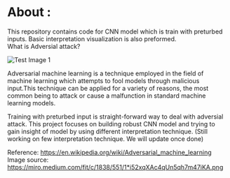 # About :
This repository contains code for CNN model which is train with preturbed inputs. Basic interpretation visualization is also preformed.  
What is Adversial attack?

![Test Image 1](https://miro.medium.com/fit/c/1838/551/1*i52xqXAc4qUn5qh7m47iKA.png)

Adversarial machine learning is a technique employed in the field of machine learning which attempts to fool models through malicious input.This technique can be applied for a variety of reasons, the most common being to attack or cause a malfunction in standard machine learning models.

Training with preturbed input is straight-forward way to deal with adversial attack. 
This project focuses on building robust CNN model and trying to gain insight of model by using different interpretation technique.
(Still working on few interpretation technique. We will update once done)

Reference: https://en.wikipedia.org/wiki/Adversarial_machine_learning
Image source: https://miro.medium.com/fit/c/1838/551/1*i52xqXAc4qUn5qh7m47iKA.png
